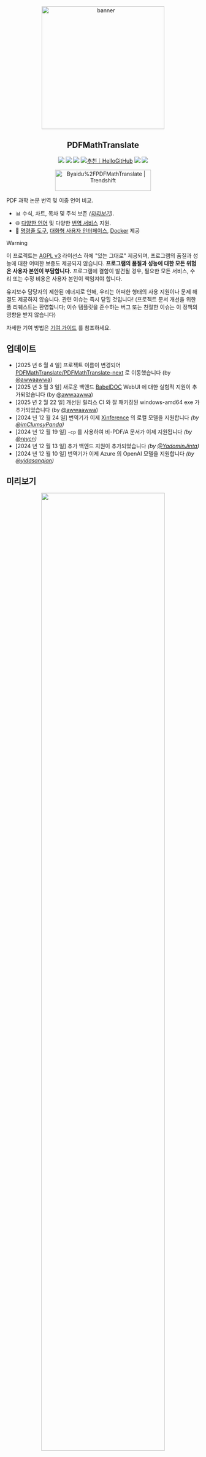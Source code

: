 <div align="center">

<img src="./docs/images/banner.png" width="320px"  alt="banner"/>

<h2 id="제목">PDFMathTranslate</h2>

<p>
  <!-- PyPI -->
  <a href="https://pypi.org/project/pdf2zh-next/">
    <img src="https://img.shields.io/pypi/v/pdf2zh-next"></a>
  <a href="https://pepy.tech/projects/pdf2zh-next">
    <img src="https://static.pepy.tech/badge/pdf2zh-next"></a>
  <a href="https://hub.docker.com/repository/docker/awwaawwa/pdfmathtranslate-next/tags">
    <img src="https://img.shields.io/docker/pulls/awwaawwa/pdfmathtranslate-next"></a>
  <a href="https://hellogithub.com/repository/8ec2cfd3ef744762bf531232fa32bc47" target="_blank"><img src="https://api.hellogithub.com/v1/widgets/recommend.svg?rid=8ec2cfd3ef744762bf531232fa32bc47&claim_uid=JQ0yfeBNjaTuqDU&theme=small" alt="추천｜HelloGitHub" /></a>
  <!-- <a href="https://gitcode.com/PDFMathTranslate/PDFMathTranslate-next/overview">
    <img src="https://gitcode.com/PDFMathTranslate/PDFMathTranslate-next/star/badge.svg"></a> -->
  <!-- <a href="https://huggingface.co/spaces/reycn/PDFMathTranslate-Docker">
    <img src="https://img.shields.io/badge/%F0%9F%A4%97-Online%20Demo-FF9E0D"></a> -->
  <!-- <a href="https://www.modelscope.cn/studios/AI-ModelScope/PDFMathTranslate"> -->
    <!-- <img src="https://img.shields.io/badge/ModelScope-Demo-blue"></a> -->
  <!-- <a href="https://github.com/PDFMathTranslate/PDFMathTranslate-next/pulls">
    <img src="https://img.shields.io/badge/contributions-welcome-green"></a> -->
  <a href="https://t.me/+Z9_SgnxmsmA5NzBl">
    <img src="https://img.shields.io/badge/Telegram-2CA5E0?style=flat-squeare&logo=telegram&logoColor=white"></a>
  <!-- License -->
  <a href="./LICENSE">
    <img src="https://img.shields.io/github/license/PDFMathTranslate/PDFMathTranslate-next"></a>
</p>

<a href="https://trendshift.io/repositories/12424" target="_blank"><img src="https://trendshift.io/api/badge/repositories/12424" alt="Byaidu%2FPDFMathTranslate | Trendshift" style="width: 250px; height: 55px;" width="250" height="55"/></a>

</div>

PDF 과학 논문 번역 및 이중 언어 비교.

- 📊 수식, 차트, 목차 및 주석 보존 _([미리보기](#미리보기))_.
- 🌐 [다양한 언어](https://pdf2zh-next.com/supported_languages.html) 및 다양한 [번역 서비스](https://pdf2zh-next.com/advanced/Documentation-of-Translation-Services.html) 지원.
- 🤖 [명령줄 도구](https://pdf2zh-next.com/getting-started/USAGE_commandline.html), [대화형 사용자 인터페이스](https://pdf2zh-next.com/getting-started/USAGE_webui.html), [Docker](https://pdf2zh-next.com/getting-started/INSTALLATION_docker.html) 제공

<!-- Feel free to provide feedback in [GitHub Issues](https://github.com/PDFMathTranslate/PDFMathTranslate-next/issues) or [Telegram Group](https://t.me/+Z9_SgnxmsmA5NzBl). -->

> [!WARNING]
>
> 이 프로젝트는 [AGPL v3](https://github.com/PDFMathTranslate/PDFMathTranslate-next/blob/main/LICENSE) 라이선스 하에 "있는 그대로" 제공되며, 프로그램의 품질과 성능에 대한 어떠한 보증도 제공되지 않습니다. **프로그램의 품질과 성능에 대한 모든 위험은 사용자 본인이 부담합니다.** 프로그램에 결함이 발견될 경우, 필요한 모든 서비스, 수리 또는 수정 비용은 사용자 본인이 책임져야 합니다.
>
> 유지보수 담당자의 제한된 에너지로 인해, 우리는 어떠한 형태의 사용 지원이나 문제 해결도 제공하지 않습니다. 관련 이슈는 즉시 닫힐 것입니다! (프로젝트 문서 개선을 위한 풀 리퀘스트는 환영합니다; 이슈 템플릿을 준수하는 버그 또는 친절한 이슈는 이 정책의 영향을 받지 않습니다)


자세한 기여 방법은 [기여 가이드](https://pdf2zh-next.com/community/Contribution-Guide.html) 를 참조하세요.

<h2 id="업데이트">업데이트</h2>

- [2025 년 6 월 4 일] 프로젝트 이름이 변경되어 [PDFMathTranslate/PDFMathTranslate-next](https://github.com/PDFMathTranslate/PDFMathTranslate-next) 로 이동했습니다 (by [@awwaawwa](https://github.com/awwaawwa))
- [2025 년 3 월 3 일] 새로운 백엔드 [BabelDOC](https://github.com/funstory-ai/BabelDOC) WebUI 에 대한 실험적 지원이 추가되었습니다 (by [@awwaawwa](https://github.com/awwaawwa))
- [2025 년 2 월 22 일] 개선된 릴리스 CI 와 잘 패키징된 windows-amd64 exe 가 추가되었습니다 (by [@awwaawwa](https://github.com/awwaawwa))
- [2024 년 12 월 24 일] 번역기가 이제 [Xinference](https://github.com/xorbitsai/inference) 의 로컬 모델을 지원합니다 _(by [@imClumsyPanda](https://github.com/imClumsyPanda))_
- [2024 년 12 월 19 일] `-cp` 를 사용하여 비-PDF/A 문서가 이제 지원됩니다 _(by [@reycn](https://github.com/reycn))_
- [2024 년 12 월 13 일] 추가 백엔드 지원이 추가되었습니다 _(by [@YadominJinta](https://github.com/YadominJinta))_
- [2024 년 12 월 10 일] 번역기가 이제 Azure 의 OpenAI 모델을 지원합니다 _(by [@yidasanqian](https://github.com/yidasanqian))_

<h2 id="미리보기">미리보기</h2>

<div align="center">
<!-- <img src="./docs/images/preview.gif" width="80%"  alt="preview"/> -->
<img src="https://s.immersivetranslate.com/assets/r2-uploads/images/babeldoc-preview.png" width="80%"/>
</div>

<h2 id="demo">온라인 서비스 🌟</h2>

> [!NOTE]
>
> pdf2zh 2.0 은 현재 온라인 데모를 제공하지 않습니다

다음 데모 중 하나를 사용하여 저희 애플리케이션을 시험해 볼 수 있습니다:

- [v1.x 공개 무료 서비스](https://pdf2zh.com/) 설치 없이 온라인에서 이용 가능 _(권장)_.
- [Immersive Translate - BabelDOC](https://app.immersivetranslate.com/babel-doc/) 매월 1000 페이지 무료 이용 가능 _(권장)_
<!-- - [Demo hosted on HuggingFace](https://huggingface.co/spaces/reycn/PDFMathTranslate-Docker)
- [Demo hosted on ModelScope](https://www.modelscope.cn/studios/AI-ModelScope/PDFMathTranslate) without installation. -->

데모의 컴퓨팅 리소스는 제한되어 있으므로 남용하지 않도록 주의해 주세요.

<h2 id="설치">설치 및 사용법</h2>

### 설치

1. [**Windows EXE**](https://pdf2zh-next.com/getting-started/INSTALLATION_winexe.html) <small>Windows 용 추천</small>
2. [**Docker**](https://pdf2zh-next.com/getting-started/INSTALLATION_docker.html) <small>Linux 용 추천</small>
3. [**uv** (a Python package manager)](https://pdf2zh-next.com/getting-started/INSTALLATION_uv.html) <small>macOS 용 추천</small>

---

### 사용법

1. [**WebUI** 사용](https://pdf2zh-next.com/getting-started/USAGE_webui.html)
2. [**Zotero 플러그인** 사용](https://github.com/guaguastandup/zotero-pdf2zh) (서드파티 프로그램)
3. [**명령줄** 사용](https://pdf2zh-next.com/getting-started/USAGE_commandline.html)

다양한 사용 사례에 따라 우리 프로그램을 사용하는 별도의 방법을 제공합니다. 더 많은 정보는 [이 페이지](./getting-started/getting-started.md) 를 확인하세요.

<h2 id="usage">고급 옵션</h2>

자세한 설명은 각 옵션의 전체 목록을 확인하기 위해 [고급 사용법](https://pdf2zh-next.com/advanced/advanced.html) 문서를 참조하세요.

<h2 id="downstream">2 차 개발 (API)</h2>

> [!NOTE]
>
> 현재 관련 문서가 제공되지 않습니다. 나중에 보충될 예정이니, 조금만 기다려 주세요.


<!-- For downstream applications, please refer to our document about [API Details](./docs/APIS.md) for futher information about:

- [Python API](./docs/APIS.md#api-python), how to use the program in other Python programs
- [HTTP API](./docs/APIS.md#api-http), how to communicate with a server with the program installed -->

<h2 id="langcode">언어 코드</h2>

필요한 언어로 번역하기 위해 어떤 코드를 사용해야 할지 모르겠다면 [이 문서](https://pdf2zh-next.com/advanced/Language-Codes.html) 를 확인하세요.

<!-- 
<h2 id="todo">TODOs</h2>

- [ ] Parse layout with DocLayNet based models, [PaddleX](https://github.com/PaddlePaddle/PaddleX/blob/17cc27ac3842e7880ca4aad92358d3ef8555429a/paddlex/repo_apis/PaddleDetection_api/object_det/official_categories.py#L81), [PaperMage](https://github.com/allenai/papermage/blob/9cd4bb48cbedab45d0f7a455711438f1632abebe/README.md?plain=1#L102), [SAM2](https://github.com/facebookresearch/sam2)

- [ ] Fix page rotation, table of contents, format of lists

- [ ] Fix pixel formula in old papers

- [ ] Async retry except KeyboardInterrupt

- [ ] Knuth–Plass algorithm for western languages

- [ ] Support non-PDF/A files

- [ ] Plugins of [Zotero](https://github.com/zotero/zotero) and [Obsidian](https://github.com/obsidianmd/obsidian-releases) -->

<h2 id="acknowledgement">감사의 말</h2>

- [Immersive Translation](https://immersivetranslate.com) 은 이 프로젝트에 활발히 기여하는 기여자들을 위해 매월 Pro 멤버십 리딤 코드를 후원합니다. 자세한 내용은 [CONTRIBUTOR_REWARD.md](https://github.com/funstory-ai/BabelDOC/blob/main/docs/CONTRIBUTOR_REWARD.md) 에서 확인하세요.

- [SiliconFlow](https://siliconflow.cn) 은 이 프로젝트를 위해 대규모 언어 모델 (LLM) 로 구동되는 무료 번역 서비스를 제공합니다.

- 1.x 버전: [Byaidu/PDFMathTranslate](https://github.com/Byaidu/PDFMathTranslate)


- 백엔드: [BabelDOC](https://github.com/funstory-ai/BabelDOC)

- PDF 라이브러리: [PyMuPDF](https://github.com/pymupdf/PyMuPDF)

- PDF 파싱: [Pdfminer.six](https://github.com/pdfminer/pdfminer.six)

- PDF 미리보기: [Gradio PDF](https://github.com/freddyaboulton/gradio-pdf)

- 레이아웃 파싱: [DocLayout-YOLO](https://github.com/opendatalab/DocLayout-YOLO)

- PDF 표준: [PDF Explained](https://zxyle.github.io/PDF-Explained/), [PDF Cheat Sheets](https://pdfa.org/resource/pdf-cheat-sheets/)

- 다국어 폰트: [BabelDOC-Assets](https://github.com/funstory-ai/BabelDOC-Assets) 참조

- [Asynchronize](https://github.com/multimeric/Asynchronize/tree/master?tab=readme-ov-file)

- [Rich logging with multiprocessing](https://github.com/SebastianGrans/Rich-multiprocess-logging/tree/main)

- 문서 i18n 은 [Weblate](https://hosted.weblate.org/projects/pdfmathtranslate-next/) 를 사용합니다.

  <a href="https://hosted.weblate.org/engage/pdfmathtranslate-next/">
  <img src="https://hosted.weblate.org/widget/pdfmathtranslate-next/svg-badge.svg" alt="translation status" />
  </a>

<h2 id="conduct">코드 제출 전에</h2>

우리는 pdf2zh 를 더 나은 방향으로 발전시키기 위해 기여자들의 적극적인 참여를 환영합니다. 코드를 제출하기 전에 [행동 강령](https://pdf2zh-next.com/community/CODE_OF_CONDUCT.html) 과 [기여 가이드](https://pdf2zh-next.com/community/Contribution-Guide.html) 를 참고해 주세요.

<h2 id="contrib">기여자</h2>

<a href="https://github.com/PDFMathTranslate/PDFMathTranslate-next/graphs/contributors">
  <img src="https://opencollective.com/PDFMathTranslate/contributors.svg?width=890&button=false" />
</a>

![Alt](https://repobeats.axiom.co/api/embed/45529651750579e099960950f757449a410477ad.svg "Repobeats analytics image")

<h2 id="star_hist">스타 히스토리</h2>

<a href="https://star-history.com/#PDFMathTranslate/PDFMathTranslate-next&Date">
 <picture>
   <source media="(prefers-color-scheme: dark)" srcset="https://api.star-history.com/svg?repos=PDFMathTranslate/PDFMathTranslate-next&type=Date&theme=dark" />
   <source media="(prefers-color-scheme: light)" srcset="https://api.star-history.com/svg?repos=PDFMathTranslate/PDFMathTranslate-next&type=Date" />
   <img alt="Star History Chart" src="https://api.star-history.com/svg?repos=PDFMathTranslate/PDFMathTranslate-next&type=Date"/>
 </picture>
</a>

<div align="right"> 
<h6><small>이 페이지의 일부 내용은 GPT 에 의해 번역되었으며 오류가 포함될 수 있습니다.</small></h6>